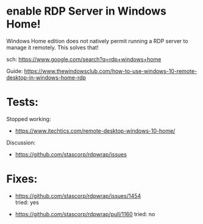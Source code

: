 # enable RDP Server in Windows Home!
Windows Home edition does not natively permit running a RDP server to manage it remotely. This solves that!

sch: https://www.google.com/search?q=rdp+windows+home

Guide: https://www.thewindowsclub.com/how-to-use-windows-10-remote-desktop-in-windows-home-rdp

# Tests:
Stopped working:
- https://www.itechtics.com/remote-desktop-windows-10-home/


Discussion:
- https://github.com/stascorp/rdpwrap/issues


# Fixes:
- https://github.com/stascorp/rdpwrap/issues/1454  
tried: yes

- https://github.com/stascorp/rdpwrap/pull/1160
tried: no
